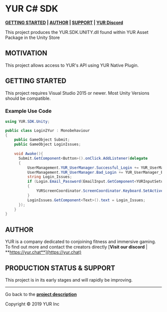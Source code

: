 <!-- [![Image caption](/project.logo.jpg)](#) -->

# YUR C# SDK
[d]: #project
**[GETTING STARTED][gt] | [AUTHOR][auth] | [SUPPORT][ps] | [YUR Discord](https://yur.chat)**

This project produces the YUR.SDK.UNITY.dll found within YUR Asset Package in the Unity Store

## MOTIVATION
This project allows access to YUR's API using YUR Native Plugin.

## GETTING STARTED
[gt]: #getting-started 'Getting started guide'

This project requires Visual Studio 2015 or newer.
Most Unity Versions should be compatible.

### Example Use Code
```c#
using YUR.SDK.Unity;

public class Login2Yur : Monobehaviour 
{
    public GameObject Submit;
    public GameObject LoginIssues;
    
    void Awake(){
      Submit.GetComponent<Button>().onClick.AddListener(delegate
      {
          UserManagement.YUR_UserManager.Successful_Login += YUR_UserManager_Successful_Login;
          UserManagement.YUR_UserManager.Bad_Login += YUR_UserManager_Bad_Login;
          string Login_Issues;
          if (Login.Email_Password(EmailInput.GetComponent<YURInputSetup>().Input.text, PasswordInput.GetComponent<YURInputSetup>().Input.text, out Login_Issues))
          {
              YURScreenCoordinator.ScreenCoordinator.Keyboard.SetActive(false);
          }
          LoginIssues.GetComponent<Text>().text = Login_Issues;
      });
    }
}
```

## AUTHOR
[auth]: #author 'Credits & author\'s contacts info '
YUR is a company dedicated to conjoining fitness and immersive gaming.
To find out more and contact the creators directly
[**Visit our discord** | **https://yur.chat**](https://yur.chat)

## PRODUCTION STATUS & SUPPORT
[ps]: #production-status--support 'Support info'

This project is in its early stages and will rapidly be improving.


<hr>

Go back to the **[project description][d]**

Copyright © 2019 YUR Inc
